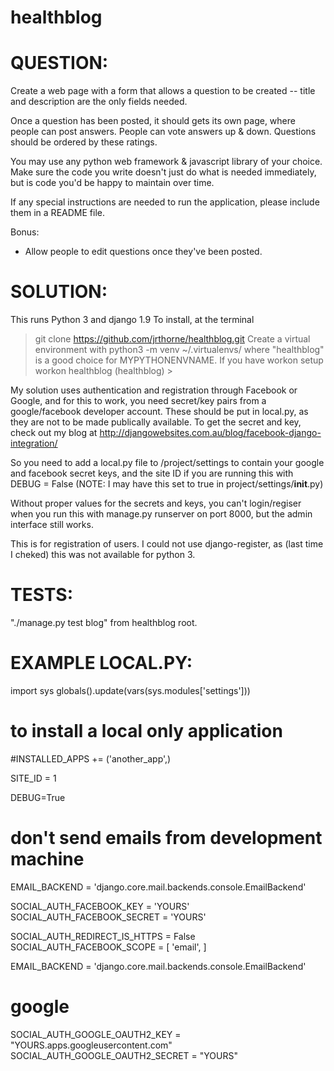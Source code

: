 # healthblog
QUESTION:
===========
Create a web page with a form that allows a question to be created -- title and description are the only fields needed. 

Once a question has been posted, it should gets its own page, where people can post answers. People can vote answers up & down. Questions should be ordered by these ratings. 

You may use any python web framework & javascript library of your choice. Make sure the code you write doesn't just do what is needed immediately, but is code you'd be happy to maintain over time. 

If any special instructions are needed to run the application, please include them in a README file. 

Bonus: 

* Allow people to edit questions once they've been posted.

SOLUTION:
=============


This runs Python 3 and django 1.9
To install, at the terminal
> git clone https://github.com/jrthorne/healthblog.git <YOUR DIR>
Create a virtual environment with
> python3 -m venv ~/.virtualenvs/<MYPYTHONENVNAME>
where "healthblog" is a good choice for MYPYTHONENVNAME. If you have workon setup
> workon healthblog
(healthblog) >

My solution uses authentication and registration through Facebook or Google, and for this to work, you need secret/key pairs from a google/facebook developer account. These should be put in local.py, as they are not to be made publically available. To get the secret and key, check out my blog at
http://djangowebsites.com.au/blog/facebook-django-integration/

So you need to add a local.py file to /project/settings to contain your google and facebook secret keys, and the site ID
if you are running this with DEBUG = False (NOTE: I may have this set to true in project/settings/__init__.py)

Without proper values for the secrets and keys, you can't login/regiser when you run this 
with manage.py runserver on port 8000, but the admin interface still works.

This is for registration of users. I could not use django-register, as (last time I cheked) this was not available for 
python 3.

TESTS:
===========
"./manage.py test blog" from healthblog root.

EXAMPLE LOCAL.PY:
====================
import sys
globals().update(vars(sys.modules['settings']))

# to install a local only application
#INSTALLED_APPS += ('another_app',)

SITE_ID = 1

DEBUG=True
# don't send emails from development machine
EMAIL_BACKEND = 'django.core.mail.backends.console.EmailBackend'

SOCIAL_AUTH_FACEBOOK_KEY = 'YOURS'
SOCIAL_AUTH_FACEBOOK_SECRET = 'YOURS'

SOCIAL_AUTH_REDIRECT_IS_HTTPS = False
SOCIAL_AUTH_FACEBOOK_SCOPE = [
    'email',
]

EMAIL_BACKEND = 'django.core.mail.backends.console.EmailBackend'

# google
SOCIAL_AUTH_GOOGLE_OAUTH2_KEY = "YOURS.apps.googleusercontent.com"
SOCIAL_AUTH_GOOGLE_OAUTH2_SECRET = "YOURS"

